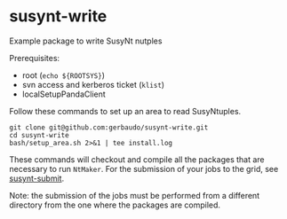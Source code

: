 susynt-write
============

Example package to write SusyNt nutples

Prerequisites:
- root (`echo ${ROOTSYS}`)
- svn access and kerberos ticket (`klist`)
- localSetupPandaClient

Follow these commands to set up an area to read SusyNtuples.

```
git clone git@github.com:gerbaudo/susynt-write.git
cd susynt-write
bash/setup_area.sh 2>&1 | tee install.log
```

These commands will checkout and compile all the packages
that are necessary to run `NtMaker`. For the submission of
your jobs to the grid, see
[susynt-submit](https://github.com/gerbaudo/susynt-submit).

Note: the submission of the jobs must be performed from a
different directory from the one where the packages are compiled.
